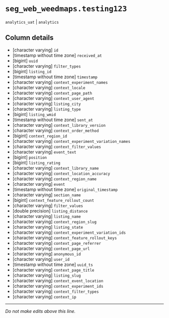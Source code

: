 # `seg_web_weedmaps.testing123`
`analytics_uat` | `analytics`

## Column details
* [character varying] `id`
* [timestamp without time zone] `received_at`
* [bigint]    `uuid`
* [character varying] `filter_types`
* [bigint]    `listing_id`
* [timestamp without time zone] `timestamp`
* [character varying] `context_experiment_names`
* [character varying] `context_locale`
* [character varying] `context_page_path`
* [character varying] `context_user_agent`
* [character varying] `listing_city`
* [character varying] `listing_type`
* [bigint]    `listing_wmid`
* [timestamp without time zone] `sent_at`
* [character varying] `context_library_version`
* [character varying] `context_order_method`
* [bigint]    `context_region_id`
* [character varying] `context_experiment_variation_names`
* [character varying] `context_filter_values`
* [character varying] `event_text`
* [bigint]    `position`
* [bigint]    `listing_rating`
* [character varying] `context_library_name`
* [character varying] `context_location_accuracy`
* [character varying] `context_region_name`
* [character varying] `event`
* [timestamp without time zone] `original_timestamp`
* [character varying] `section_name`
* [bigint]    `context_feature_rollout_count`
* [character varying] `filter_values`
* [double precision] `listing_distance`
* [character varying] `listing_name`
* [character varying] `context_region_slug`
* [character varying] `listing_state`
* [character varying] `context_experiment_variation_ids`
* [character varying] `context_feature_rollout_keys`
* [character varying] `context_page_referrer`
* [character varying] `context_page_url`
* [character varying] `anonymous_id`
* [character varying] `user_id`
* [timestamp without time zone] `uuid_ts`
* [character varying] `context_page_title`
* [character varying] `listing_slug`
* [character varying] `context_event_location`
* [character varying] `context_experiment_ids`
* [character varying] `context_filter_types`
* [character varying] `context_ip`

-------------------------------------------------------------------------------
*Do not make edits above this line.*
